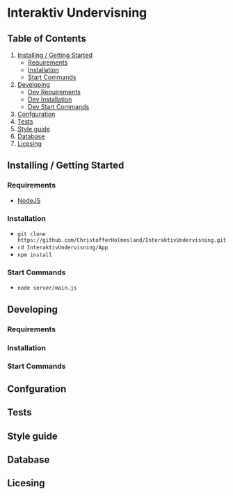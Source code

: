 # Interaktiv Undervisning

## Table of Contents
1. [Installing / Getting Started](#Installing-/-Getting-Started)
    * [Requirements](#Requirements)
    * [Installation](#Installation)
    * [Start Commands](#Start-Command)
2. [Developing](#Developing)
    * [Dev Requirements](#Dev-Requirements)
    * [Dev Installation](#Dev-Installation)
    * [Dev Start Commands](#Dev-Start-Commands)
3. [Confguration](#Configuration)
4. [Tests](#Tests)
5. [Style guide](#Style-guide)
6. [Database](#Database)
7. [Licesing](#Licesing)

## Installing / Getting Started 
### Requirements 
- [NodeJS](https://nodejs.org/en/)

### Installation
- ```git clone https://github.com/ChristofferHolmesland/InteraktivUndervisning.git```
- ```cd InteraktivUndervisning/App```
- ```npm install```

### Start Commands
- ```node server/main.js```

## Developing
### Requirements

### Installation

### Start Commands

## Confguration

## Tests

## Style guide

## Database

## Licesing